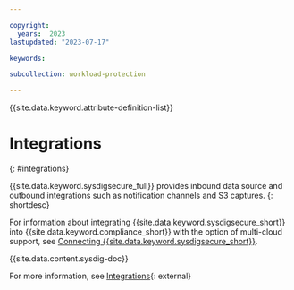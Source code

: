 ```yaml
---

copyright:
  years:  2023
lastupdated: "2023-07-17"

keywords:

subcollection: workload-protection

---
```


{{site.data.keyword.attribute-definition-list}}

# Integrations
{: #integrations}

{{site.data.keyword.sysdigsecure_full}} provides inbound data source and outbound integrations such as notification channels and S3 captures.
{: shortdesc}

For information about integrating {{site.data.keyword.sysdigsecure_short}} into {{site.data.keyword.compliance_short}} with the option of multi-cloud support, see [Connecting {{site.data.keyword.sysdigsecure_short}}](/docs/security-compliance?topic=security-compliance-setup-workload-protection).

{{site.data.content.sysdig-doc}}

For more information, see [Integrations](https://docs.sysdig.com/en/integrations-for-sysdig-secure.html){: external}
